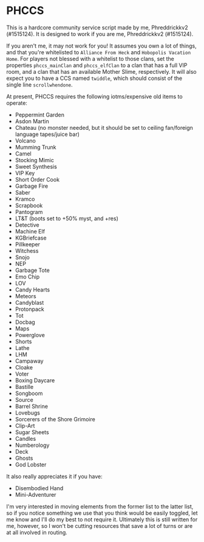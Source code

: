# PHCCS

This is a hardcore community service script made by me, Phreddrickkv2 (#1515124). It is designed to work if you are me, Phreddrickkv2 (#1515124).

If you aren't me, it may not work for you! It assumes you own a lot of things, and that you're whitelisted to `Alliance From Heck` and `Hobopolis Vacation Home`. For players not blessed with a whitelist to those clans, set the properties `phccs_mainClan` and `phccs_elfClan` to a clan that has a full VIP room, and a clan that has an available Mother Slime, respectively. It will also expect you to have a CCS named `twiddle`, which should consist of the single line `scrollwhendone`.

At present, PHCCS requires the following iotms/expensive old items to operate:
 * Peppermint Garden
 * Asdon Martin
 * Chateau (no monster needed, but it should be set to ceiling fan/foreign language tapes/juice bar)
 * Volcano
 * Mumming Trunk
 * Camel
 * Stocking Mimic
 * Sweet Synthesis
 * VIP Key
 * Short Order Cook
 * Garbage Fire
 * Saber
 * Kramco
 * Scrapbook
 * Pantogram
 * LT&T  (boots set to +50% myst, and +res)
 * Detective
 * Machine Elf
 * KGBriefcase
 * Pillkeeper
 * Witchess
 * Snojo
 * NEP
 * Garbage Tote
 * Emo Chip
 * LOV
 * Candy Hearts
 * Meteors
 * Candyblast
 * Protonpack
 * Tot
 * Docbag
 * Maps
 * Powerglove
 * Shorts
 * Lathe
 * LHM
 * Campaway
 * Cloake
 * Voter
 * Boxing Daycare
 * Bastille
 * Songboom
 * Source
 * Barrel Shrine
 * Lovebugs
 * Sorcerers of the Shore Grimoire
 * Clip-Art
 * Sugar Sheets
 * Candles
 * Numberology
 * Deck
 * Ghosts
 * God Lobster
 
 It also really appreciates it if you have:
  * Disembodied Hand
  * Mini-Adventurer
  
  I'm very interested in moving elements from the former list to the latter list, so if you notice something we use that you think would be easily toggled, let me know and I'll do my best to not require it. Ultimately this is still written for me, however, so I won't be cutting resources that save a lot of turns or are at all involved in routing.
